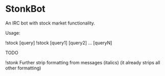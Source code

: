 # StonkBot
An IRC bot with stock market functionality.

Usage:

!stock [query]
!stock [query1] [query2] ... [queryN]

TODO

!stonk
Further strip formatting from messages (italics) (it already strips all other formatting)

